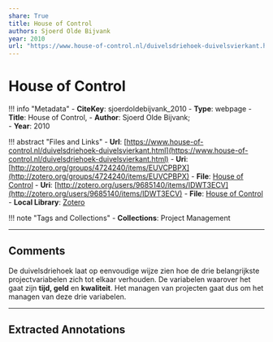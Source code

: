 ```yaml
---
share: True
title: House of Control
authors: Sjoerd Olde Bijvank
year: 2010
url: "https://www.house-of-control.nl/duivelsdriehoek-duivelsvierkant.html"
---
```

# House of Control

!!! info "Metadata"
	- **CiteKey**: sjoerdoldebijvank_2010
	- **Type**: webpage
	- **Title**: House of Control, 
	- **Author**: Sjoerd Olde Bijvank;  
	- **Year**: 2010 

!!! abstract "Files and Links"
	- **Url**: [https://www.house-of-control.nl/duivelsdriehoek-duivelsvierkant.html](https://www.house-of-control.nl/duivelsdriehoek-duivelsvierkant.html)
	- **Uri**: [http://zotero.org/groups/4724240/items/EUVCPBPX](http://zotero.org/groups/4724240/items/EUVCPBPX)
	- **File**: [House of Control](file:///Users/jan/Zotero/storage/TJGWJC7F/duivelsdriehoek-duivelsvierkant.html)
	- **Uri**: [http://zotero.org/users/9685140/items/IDWT3ECV](http://zotero.org/users/9685140/items/IDWT3ECV)
	- **File**: [House of Control](file://C:%5CUsers%5C20003936%5CZotero%5Cstorage%5C2V562RXL%5Cduivelsdriehoek-duivelsvierkant.html)
	- **Local Library**: [Zotero]((zotero://select/library/items/IDWT3ECV))

!!! note "Tags and Collections"
	- **Collections**: Project Management

----

## Comments
De duivelsdriehoek laat op eenvoudige wijze zien hoe de drie belangrijkste projectvariabelen zich tot elkaar verhouden. De variabelen waarover het gaat zijn **tijd, geld** en **kwaliteit**. Het managen van projecten gaat dus om het managen van deze drie variabelen.


----

## Extracted Annotations